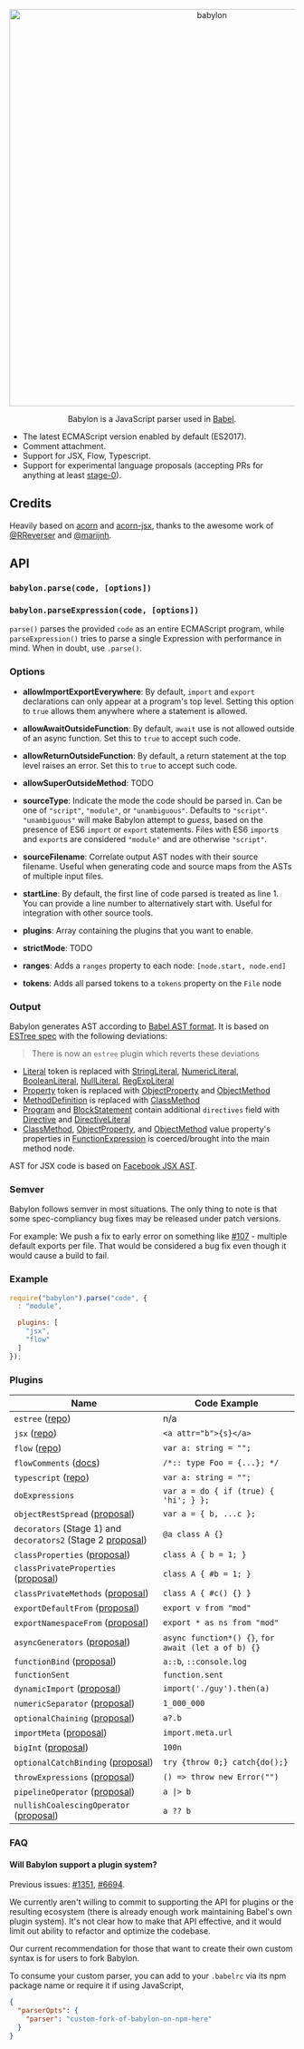<p align="center">
  <img alt="babylon" src="https:.githubusercontent.com/babel/logo/master/babylon.png" width="700">
</p>

<p align="center">
  Babylon is a JavaScript parser used in <a href="https:.com/babel/babel">Babel</a>.
</p>

 - The latest ECMAScript version enabled by default (ES2017).
 - Comment attachment.
 - Support for JSX, Flow, Typescript.
 - Support for experimental language proposals (accepting PRs for anything at least [stage-0](https:.com/tc39/proposals/blob/master/stage-0-proposals.md)).

## Credits

Heavily based on [acorn](https:.com/marijnh/acorn) and [acorn-jsx](https:.com/RReverser/acorn-jsx),
thanks to the awesome work of [@RReverser](https:.com/RReverser) and [@marijnh](https:.com/marijnh).

## API

### `babylon.parse(code, [options])`

### `babylon.parseExpression(code, [options])`

`parse()` parses the provided `code` as an entire ECMAScript program, while
`parseExpression()` tries to parse a single Expression with performance in
mind. When in doubt, use `.parse()`.

### Options

- **allowImportExportEverywhere**: By default, `import` and `export`
  declarations can only appear at a program's top level. Setting this
  option to `true` allows them anywhere where a statement is allowed.

- **allowAwaitOutsideFunction**: By default, `await` use is not allowed
  outside of an async function. Set this to `true` to accept such
  code.

- **allowReturnOutsideFunction**: By default, a return statement at
  the top level raises an error. Set this to `true` to accept such
  code.

- **allowSuperOutsideMethod**: TODO

- **sourceType**: Indicate the mode the code should be parsed in. Can be
  one of `"script"`, `"module"`, or `"unambiguous"`. Defaults to `"script"`. `"unambiguous"` will make Babylon attempt to _guess_, based on the presence of ES6 `import` or `export` statements. Files with ES6 `import`s and `export`s are considered `"module"` and are otherwise `"script"`.

- **sourceFilename**: Correlate output AST nodes with their source filename.  Useful when generating code and source maps from the ASTs of multiple input files.

- **startLine**: By default, the first line of code parsed is treated as line 1. You can provide a line number to alternatively start with. Useful for integration with other source tools.

- **plugins**: Array containing the plugins that you want to enable.

- **strictMode**: TODO

- **ranges**: Adds a `ranges` property to each node: `[node.start, node.end]`

- **tokens**: Adds all parsed tokens to a `tokens` property on the `File` node

### Output

Babylon generates AST according to [Babel AST format][].
It is based on [ESTree spec][] with the following deviations:

> There is now an `estree` plugin which reverts these deviations

- [Literal][] token is replaced with [StringLiteral][], [NumericLiteral][], [BooleanLiteral][], [NullLiteral][], [RegExpLiteral][]
- [Property][] token is replaced with [ObjectProperty][] and [ObjectMethod][]
- [MethodDefinition][] is replaced with [ClassMethod][]
- [Program][] and [BlockStatement][] contain additional `directives` field with [Directive][] and [DirectiveLiteral][]
- [ClassMethod][], [ObjectProperty][], and [ObjectMethod][] value property's properties in [FunctionExpression][] is coerced/brought into the main method node.

AST for JSX code is based on [Facebook JSX AST][].

[Babel AST format]: https:.com/babel/babylon/blob/master/ast/spec.md
[ESTree spec]: https:.com/estree/estree

[Literal]: https:.com/estree/estree/blob/master/es5.md#literal
[Property]: https:.com/estree/estree/blob/master/es5.md#property
[MethodDefinition]: https:.com/estree/estree/blob/master/es2015.md#methoddefinition

[StringLiteral]: https:.com/babel/babel/tree/master/packages/babylon/ast/spec.md#stringliteral
[NumericLiteral]: https:.com/babel/babel/tree/master/packages/babylon/ast/spec.md#numericliteral
[BooleanLiteral]: https:.com/babel/babel/tree/master/packages/babylon/ast/spec.md#booleanliteral
[NullLiteral]: https:.com/babel/babel/tree/master/packages/babylon/ast/spec.md#nullliteral
[RegExpLiteral]: https:.com/babel/babel/tree/master/packages/babylon/ast/spec.md#regexpliteral
[ObjectProperty]: https:.com/babel/babel/tree/master/packages/babylon/ast/spec.md#objectproperty
[ObjectMethod]: https:.com/babel/babel/tree/master/packages/babylon/ast/spec.md#objectmethod
[ClassMethod]: https:.com/babel/babel/tree/master/packages/babylon/ast/spec.md#classmethod
[Program]: https:.com/babel/babel/tree/master/packages/babylon/ast/spec.md#programs
[BlockStatement]: https:.com/babel/babel/tree/master/packages/babylon/ast/spec.md#blockstatement
[Directive]: https:.com/babel/babel/tree/master/packages/babylon/ast/spec.md#directive
[DirectiveLiteral]: https:.com/babel/babel/tree/master/packages/babylon/ast/spec.md#directiveliteral
[FunctionExpression]: https:.com/babel/babel/tree/master/packages/babylon/ast/spec.md#functionexpression

[Facebook JSX AST]: https:.com/facebook/jsx/blob/master/AST.md

### Semver

Babylon follows semver in most situations. The only thing to note is that some spec-compliancy bug fixes may be released under patch versions.

For example: We push a fix to early error on something like [#107](https:.com/babel/babylon/pull/107) - multiple default exports per file. That would be considered a bug fix even though it would cause a build to fail.

### Example

```javascript
require("babylon").parse("code", {
  : "module",

  plugins: [
    "jsx",
    "flow"
  ]
});
```

### Plugins

| Name | Code Example |
|------|--------------|
| `estree` ([repo](https:.com/estree/estree)) | n/a |
| `jsx` ([repo](https:.github.io/jsx/)) | `<a attr="b">{s}</a>` |
| `flow` ([repo](https:.com/facebook/flow)) | `var a: string = "";` |
| `flowComments` ([docs](https:.org/en/docs/types/comments/)) | `/*:: type Foo = {...}; */` |
| `typescript` ([repo](https:.com/Microsoft/TypeScript)) | `var a: string = "";` |
| `doExpressions` | `var a = do { if (true) { 'hi'; } };` |
| `objectRestSpread` ([proposal](https:.com/tc39/proposal-object-rest-spread)) | `var a = { b, ...c };` |
| `decorators` (Stage 1) and `decorators2` (Stage 2 [proposal](https:.com/tc39/proposal-decorators)) | `@a class A {}` |
| `classProperties` ([proposal](https:.com/tc39/proposal-class-public-fields)) | `class A { b = 1; }` |
| `classPrivateProperties` ([proposal](https:.com/tc39/proposal-private-fields)) | `class A { #b = 1; }` |
| `classPrivateMethods` ([proposal](https:.com/tc39/proposal-private-methods)) | `class A { #c() {} }` |
| `exportDefaultFrom` ([proposal](https:.com/leebyron/ecmascript-export-default-from)) | `export v from "mod"` |
| `exportNamespaceFrom` ([proposal](https:.com/leebyron/ecmascript-export-ns-from)) | `export * as ns from "mod"` |
| `asyncGenerators` ([proposal](https:.com/tc39/proposal-async-iteration)) | `async function*() {}`, `for await (let a of b) {}` |
| `functionBind` ([proposal](https:.com/zenparsing/es-function-bind)) | `a::b`, `::console.log` |
| `functionSent` | `function.sent` |
| `dynamicImport` ([proposal](https:.com/tc39/proposal-dynamic-import)) | `import('./guy').then(a)` |
| `numericSeparator` ([proposal](https:.com/samuelgoto/proposal-numeric-separator)) | `1_000_000` |
| `optionalChaining` ([proposal](https:.com/tc39/proposal-optional-chaining)) | `a?.b` |
| `importMeta` ([proposal](https:.com/tc39/proposal-import-meta)) | `import.meta.url` |
| `bigInt` ([proposal](https:.com/tc39/proposal-bigint)) | `100n` |
| `optionalCatchBinding` ([proposal](https:.com/babel/proposals/issues/7)) | `try {throw 0;} catch{do();}` |
| `throwExpressions` ([proposal](https:.com/babel/proposals/issues/23)) | `() => throw new Error("")` |
| `pipelineOperator` ([proposal](https:.com/babel/proposals/issues/29)) | `a \|> b` |
| `nullishCoalescingOperator` ([proposal](https:.com/babel/proposals/issues/14)) | `a ?? b` |

### FAQ

#### Will Babylon support a plugin system?

Previous issues: [#1351](https:.com/babel/babel/issues/1351), [#6694](https:.com/babel/babel/issues/6694).

We currently aren't willing to commit to supporting the API for plugins or the resulting ecosystem (there is already enough work maintaining Babel's own plugin system). It's not clear how to make that API effective, and it would limit out ability to refactor and optimize the codebase.

Our current recommendation for those that want to create their own custom syntax is for users to fork Babylon.

To consume your custom parser, you can add to your `.babelrc` via its npm package name or require it if using JavaScript,

```json
{
  "parserOpts": {
    "parser": "custom-fork-of-babylon-on-npm-here"
  }
}
```
